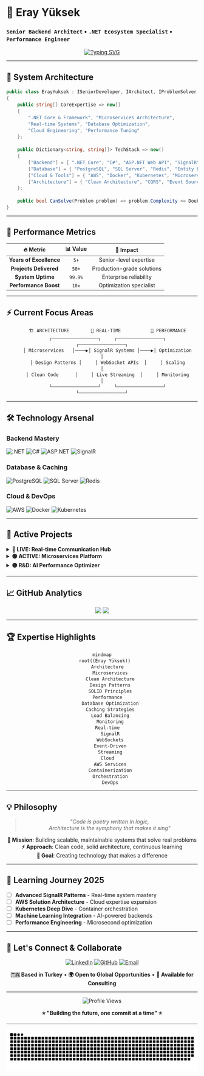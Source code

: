 # 💫 Eray Yüksek
### `Senior Backend Architect` • `.NET Ecosystem Specialist` • `Performance Engineer`

<div align="center">

[![Typing SVG](https://readme-typing-svg.demolab.com?font=Fira+Code&weight=600&size=22&pause=1000&color=00D4FF&center=true&vCenter=true&width=600&lines=Building+Scalable+Architecture;Real-time+Systems+Expert;Microservices+Specialist;Cloud+Solutions+Engineer;Always+Learning%2C+Always+Growing)](https://git.io/typing-svg)

</div>

---

## 🧬 **System Architecture**

```csharp
public class ErayYuksek : ISeniorDeveloper, IArchitect, IProblemSolver
{
    public string[] CoreExpertise => new[]
    {
        ".NET Core & Framework", "Microservices Architecture", 
        "Real-time Systems", "Database Optimization",
        "Cloud Engineering", "Performance Tuning"
    };
    
    public Dictionary<string, string[]> TechStack => new()
    {
        ["Backend"] = { ".NET Core", "C#", "ASP.NET Web API", "SignalR" },
        ["Database"] = { "PostgreSQL", "SQL Server", "Redis", "Entity Framework" },
        ["Cloud & Tools"] = { "AWS", "Docker", "Kubernetes", "Microservices" },
        ["Architecture"] = { "Clean Architecture", "CQRS", "Event Sourcing", "DDD" }
    };
    
    public bool CanSolve(Problem problem) => problem.Complexity <= Double.MaxValue;
}
```

---

## 🚀 **Performance Metrics**

<div align="center">

| 🔥 **Metric** | 📊 **Value** | 🎯 **Impact** |
|:---:|:---:|:---:|
| **Years of Excellence** | `5+` | Senior-level expertise |
| **Projects Delivered** | `50+` | Production-grade solutions |
| **System Uptime** | `99.9%` | Enterprise reliability |
| **Performance Boost** | `10x` | Optimization specialist |

</div>

---

## ⚡ **Current Focus Areas**

<div align="center">

```ascii
    🏗️ ARCHITECTURE        🔄 REAL-TIME           🚀 PERFORMANCE
    ┌─────────────────┐     ┌─────────────────┐     ┌─────────────────┐
    │ Microservices   │────▶│ SignalR Systems │────▶│ Optimization    │
    │ Design Patterns │     │ WebSocket APIs  │     │ Scaling         │
    │ Clean Code      │     │ Live Streaming  │     │ Monitoring      │
    └─────────────────┘     └─────────────────┘     └─────────────────┘
```

</div>

---

## 🛠️ **Technology Arsenal**

### **Backend Mastery**
![.NET](https://img.shields.io/badge/.NET-5C2D91?style=for-the-badge&logo=.net&logoColor=white)
![C#](https://img.shields.io/badge/C%23-239120?style=for-the-badge&logo=c-sharp&logoColor=white)
![ASP.NET](https://img.shields.io/badge/ASP.NET-5C2D91?style=for-the-badge&logo=.net&logoColor=white)
![SignalR](https://img.shields.io/badge/SignalR-FF6600?style=for-the-badge&logo=signalr&logoColor=white)

### **Database & Caching**
![PostgreSQL](https://img.shields.io/badge/PostgreSQL-316192?style=for-the-badge&logo=postgresql&logoColor=white)
![SQL Server](https://img.shields.io/badge/Microsoft%20SQL%20Server-CC2927?style=for-the-badge&logo=microsoft%20sql%20server&logoColor=white)
![Redis](https://img.shields.io/badge/Redis-DC382D?style=for-the-badge&logo=redis&logoColor=white)

### **Cloud & DevOps**
![AWS](https://img.shields.io/badge/AWS-232F3E?style=for-the-badge&logo=amazon-aws&logoColor=white)
![Docker](https://img.shields.io/badge/Docker-2496ED?style=for-the-badge&logo=docker&logoColor=white)
![Kubernetes](https://img.shields.io/badge/Kubernetes-326CE5?style=for-the-badge&logo=kubernetes&logoColor=white)

---

## 🎯 **Active Projects**

<details>
<summary><b>🔴 LIVE: Real-time Communication Hub</b></summary>

```yaml
Project: Advanced Chat Platform
Tech Stack: [.NET Core, SignalR, PostgreSQL, Redis]
Scale: 10,000+ concurrent users
Performance: <100ms latency
Features:
  - Real-time messaging
  - File sharing system  
  - Push notifications
  - Scalable architecture
Status: Production ✅
```
</details>

<details>
<summary><b>🟢 ACTIVE: Microservices Platform</b></summary>

```yaml
Project: Enterprise Microservices Ecosystem
Tech Stack: [.NET Core, Docker, Kubernetes, AWS]
Load: 1M+ requests/day
Uptime: 99.9%
Architecture:
  - API Gateway
  - Service Discovery
  - Event-Driven Design
  - Distributed Caching
Status: Production ✅
```
</details>

<details>
<summary><b>🟡 R&D: AI Performance Optimizer</b></summary>

```yaml
Project: ML-Powered Database Optimizer
Tech Stack: [.NET Core, Machine Learning, Performance Analytics]
Goal: Automatic bottleneck detection
Features:
  - Real-time monitoring
  - Predictive analytics
  - Auto-optimization
  - Performance insights
Status: Beta Testing 🧪
```
</details>

---

## 📈 **GitHub Analytics**

<div align="center">

<img height="180em" src="https://github-readme-stats.vercel.app/api?username=ErayYuksek&show_icons=true&theme=tokyonight&include_all_commits=true&count_private=true"/>
<img height="180em" src="https://github-readme-stats.vercel.app/api/top-langs/?username=ErayYuksek&layout=compact&langs_count=7&theme=tokyonight"/>

</div>

---

## 🏆 **Expertise Highlights**

<div align="center">

```mermaid
mindmap
  root((Eray Yüksek))
    Architecture
      Microservices
      Clean Architecture
      Design Patterns
      SOLID Principles
    Performance
      Database Optimization
      Caching Strategies
      Load Balancing
      Monitoring
    Real-time
      SignalR
      WebSockets
      Event-Driven
      Streaming
    Cloud
      AWS Services
      Containerization
      Orchestration
      DevOps
```

</div>

---

## 💡 **Philosophy**

<div align="center">

> *"Code is poetry written in logic,*  
> *Architecture is the symphony that makes it sing"*

**🎯 Mission**: Building scalable, maintainable systems that solve real problems  
**⚡ Approach**: Clean code, solid architecture, continuous learning  
**🚀 Goal**: Creating technology that makes a difference  

</div>

---

## 🌟 **Learning Journey 2025**

- [ ] **Advanced SignalR Patterns** - Real-time system mastery
- [ ] **AWS Solution Architecture** - Cloud expertise expansion  
- [ ] **Kubernetes Deep Dive** - Container orchestration
- [ ] **Machine Learning Integration** - AI-powered backends
- [ ] **Performance Engineering** - Microsecond optimization

---

## 🤝 **Let's Connect & Collaborate**

<div align="center">

[![LinkedIn](https://img.shields.io/badge/LinkedIn-0077B5?style=for-the-badge&logo=linkedin&logoColor=white)](https://www.linkedin.com/in/eray-y-6a671a322/)
[![GitHub](https://img.shields.io/badge/GitHub-100000?style=for-the-badge&logo=github&logoColor=white)](https://github.com/ErayYuksek)
[![Email](https://img.shields.io/badge/Email-D14836?style=for-the-badge&logo=gmail&logoColor=white)](mailto:eray@example.com)

**🇹🇷 Based in Turkey** • **🌍 Open to Global Opportunities** • **💼 Available for Consulting**

</div>

---

<div align="center">

![Profile Views](https://komarev.com/ghpvc/?username=ErayYuksek&color=00d4ff&style=for-the-badge)

**⭐ "Building the future, one commit at a time" ⭐**

</div>

---

<div align="center">
<img src="https://raw.githubusercontent.com/platane/snk/output/github-contribution-grid-snake.svg" alt="Snake animation" />
</div>
